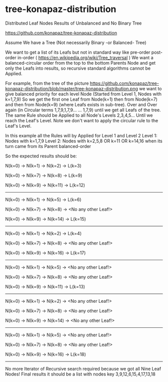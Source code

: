 # tree-konapaz-distribution
Distributed Leaf Nodes Results of Unbalanced and No Binary Tree

https://github.com/konapaz/tree-konapaz-distribution


Assume We have a Tree (Not necessarily Βinary -or Balanced- Tree)

We want to get a list of its Leafs but not in standard way like pre-order post-order in-order ( https://en.wikipedia.org/wiki/Tree_traversal ) 
We want a balanced-circular order from the top to the bottom Parents Node and get only the Leafs into results, so recursive standard algorithms cannot be Applied.

For example, from the tree of the picture https://github.com/konapaz/tree-konapaz-distribution/blob/master/tree-konapaz-distribution.png we want to give balanced priority for each level Node (Started from Level 1, Nodes with k=1,7,9) So we get the first one Leaf from Node(k=1) then from Node(k=7) and then from Node(k=9) (where Leafs exists in sub-tree). Over and Over again (in Circular terms 1,7,9,1,7,9... ... 1,7,9) until we get all Leafs of the tree.
The same Rule should be Applied to all Node's Levels 2,3,4,5... Until we reach the Leaf's Level. 
Note we don't want to apply the circular rule to the Leaf's Level.

In this example all the Rules will by Applied for Level 1 and Level 2
Level 1: Nodes with k=1,7,9
Level 2: Nodes with k=2,5,8 OR k=11 OR k=14,16 when its turn came from its Parent balanced-order

So the expected results should be:

N(k=0) -> Ν(k=1) -> N(k=2) -> L(k=3)

N(k=0) -> Ν(k=7) -> N(k=8) -> L(k=9)

N(k=0) -> Ν(k=9) -> N(k=11) -> L(k=12)

--------------------------------------

N(k=0) -> Ν(k=1) -> N(k=5) -> L(k=6) 

N(k=0) -> Ν(k=7) -> N(k=8) -> <No any other Leaf!> 

N(k=0) -> Ν(k=9) -> N(k=14) -> L(k=15)

--------------------------------------

N(k=0) -> Ν(k=1) -> N(k=2) -> L(k=4)

N(k=0) -> Ν(k=7) -> N(k=8) -> <No any other Leaf!>

N(k=0) -> Ν(k=9) -> N(k=16) -> L(k=17)

--------------------------------------

N(k=0) -> Ν(k=1) -> N(k=5) -> <No any other Leaf!>

N(k=0) -> Ν(k=7) -> N(k=8) -> <No any other Leaf!>

N(k=0) -> Ν(k=9) -> N(k=11) -> L(k=13)

--------------------------------------

N(k=0) -> Ν(k=1) -> N(k=2) -> <No any other Leaf!>

N(k=0) -> Ν(k=7) -> N(k=8) -> <No any other Leaf!>

N(k=0) -> Ν(k=9) -> N(k=14) -> <No any other Leaf!>

--------------------------------------

N(k=0) -> Ν(k=1) -> N(k=5) -> <No any other Leaf!>

N(k=0) -> Ν(k=7) -> N(k=8) -> <No any other Leaf!>

N(k=0) -> Ν(k=9) -> N(k=16) -> L(k=18)

--------------------------------------

No more Iterator of Recursive search required because we got all Nine Leaf Nodes! 
Final results it should be a list with nodes key 3,9,12,6,15,4,17,13,18
